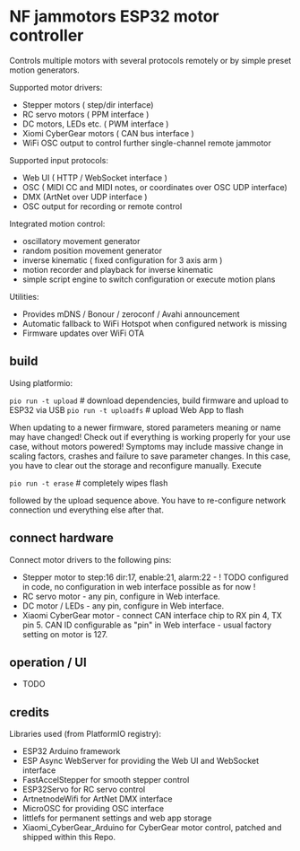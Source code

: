 
# NF jammotors ESP32 motor controller

Controls multiple motors with several protocols remotely or by simple preset motion generators.


Supported motor drivers:
- Stepper motors ( step/dir interface)
- RC servo motors ( PPM interface )
- DC motors, LEDs etc. ( PWM interface )
- Xiomi CyberGear motors ( CAN bus interface )
- WiFi OSC output to control further single-channel remote jammotor

Supported input protocols:
- Web UI ( HTTP / WebSocket interface )
- OSC ( MIDI CC and MIDI notes, or coordinates over OSC UDP interface)
- DMX (ArtNet over UDP interface )
- OSC output for recording or remote control

Integrated motion control: 
- oscillatory movement generator
- random position movement generator
- inverse kinematic ( fixed configuration for 3 axis arm ) 
- motion recorder and playback for inverse kinematic
- simple script engine to switch configuration or execute motion plans

Utilities:
- Provides mDNS / Bonour / zeroconf / Avahi announcement
- Automatic fallback to WiFi Hotspot when configured network is missing
- Firmware updates over WiFi OTA

## build 

Using platformio:

`pio run -t upload`  # download dependencies, build firmware and upload to ESP32 via USB
`pio run -t uploadfs`  # upload Web App to flash

When updating to a newer firmware, stored parameters meaning or name may have changed! Check out if everything is working properly for your use case, without motors powered! Symptoms may include massive change in scaling factors, crashes and failure to save parameter changes. In this case, you have to clear out the storage and reconfigure manually. Execute

`pio run -t erase` # completely wipes flash

followed by the upload sequence above. You have to re-configure network connection und everything else after that.

## connect hardware

Connect motor drivers to the following pins:
- Stepper motor to step:16 dir:17, enable:21, alarm:22 - ! TODO configured in code, no configuration in web interface possible as for now !
- RC servo motor - any pin, configure in Web interface.
- DC motor / LEDs - any pin, configure in Web interface.
- Xiaomi CyberGear motor - connect CAN interface chip to RX pin 4, TX pin 5. CAN ID configurable as "pin" in Web interface - usual factory setting on motor is 127.

## operation / UI
- TODO

## credits

Libraries used (from PlatformIO registry):
- ESP32 Arduino framework 
- ESP Async WebServer for providing the Web UI and WebSocket interface
- FastAccelStepper for smooth stepper control
- ESP32Servo for RC servo control
- ArtnetnodeWifi for ArtNet DMX interface
- MicroOSC for providing OSC interface
- littlefs for permanent settings and web app storage
- Xiaomi_CyberGear_Arduino for CyberGear motor control, patched and shipped within this Repo.



